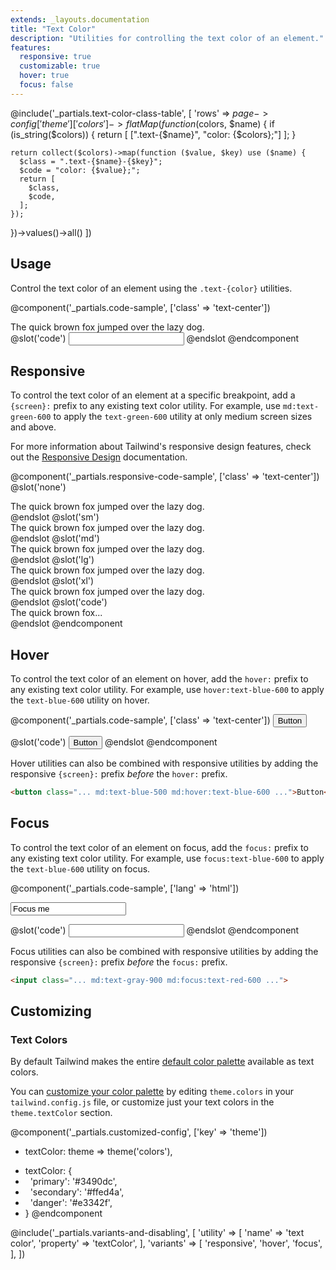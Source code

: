 ```yaml
---
extends: _layouts.documentation
title: "Text Color"
description: "Utilities for controlling the text color of an element."
features:
  responsive: true
  customizable: true
  hover: true
  focus: false
---
```


@include('_partials.text-color-class-table', [
  'rows' => $page->config['theme']['colors']->flatMap(function ($colors, $name) {
    if (is_string($colors)) {
      return [
        [".text-{$name}", "color: {$colors};"]
      ];
    }

    return collect($colors)->map(function ($value, $key) use ($name) {
      $class = ".text-{$name}-{$key}";
      $code = "color: {$value};";
      return [
        $class,
        $code,
      ];
    });
  })->values()->all()
])

## Usage

Control the text color of an element using the `.text-{color}` utilities.

@component('_partials.code-sample', ['class' => 'text-center'])

<div class="text-purple-600 text-xl truncate">
  The quick brown fox jumped over the lazy dog.
</div>
@slot('code')
<input class="text-purple-600 ...">
@endslot
@endcomponent

## Responsive

To control the text color of an element at a specific breakpoint, add a `{screen}:` prefix to any existing text color utility. For example, use `md:text-green-600` to apply the `text-green-600` utility at only medium screen sizes and above.

For more information about Tailwind's responsive design features, check out the [Responsive Design](/docs/responsive-design) documentation.

@component('_partials.responsive-code-sample', ['class' => 'text-center'])
@slot('none')
<div class="text-blue-600 text-xl truncate">
  The quick brown fox jumped over the lazy dog.
</div>
@endslot
@slot('sm')
<div class="text-green-600 text-xl truncate">
  The quick brown fox jumped over the lazy dog.
</div>
@endslot
@slot('md')
<div class="text-indigo-600 text-xl truncate">
  The quick brown fox jumped over the lazy dog.
</div>
@endslot
@slot('lg')
<div class="text-red-600 text-xl truncate">
  The quick brown fox jumped over the lazy dog.
</div>
@endslot
@slot('xl')
<div class="text-gray-900 text-xl truncate">
  The quick brown fox jumped over the lazy dog.
</div>
@endslot
@slot('code')
<div class="none:text-blue-600 sm:text-green-600 md:text-indigo-600 lg:text-red-600 xl:text-gray-900 ...">
  The quick brown fox...
</div>
@endslot
@endcomponent

## Hover

To control the text color of an element on hover, add the `hover:` prefix to any existing text color utility. For example, use `hover:text-blue-600` to apply the `text-blue-600` utility on hover.

@component('_partials.code-sample', ['class' => 'text-center'])
<button class="border-2 border-blue-500 hover:border-red-500 bg-transparent text-blue-600 hover:text-red-600 py-2 px-4 font-semibold rounded">
  Button
</button>

@slot('code')
<button class="text-blue-600 hover:text-red-600 ...">
  Button
</button>
@endslot
@endcomponent

Hover utilities can also be combined with responsive utilities by adding the responsive `{screen}:` prefix *before* the `hover:` prefix.

```html
<button class="... md:text-blue-500 md:hover:text-blue-600 ...">Button</button>
```

## Focus

To control the text color of an element on focus, add the `focus:` prefix to any existing text color utility. For example, use `focus:text-blue-600` to apply the `text-blue-600` utility on focus.

@component('_partials.code-sample', ['lang' => 'html'])
<div class="max-w-xs w-full mx-auto">
  <input class="border border-gray-400 focus:border-red-500 bg-white text-gray-900 appearance-none inline-block w-full focus:text-red-600 border rounded py-3 px-4 focus:outline-none" placeholder="Focus me" value="Focus me">
</div>

@slot('code')
<input class="text-gray-900 focus:text-red-600 ...">
@endslot
@endcomponent

Focus utilities can also be combined with responsive utilities by adding the responsive `{screen}:` prefix *before* the `focus:` prefix.

```html
<input class="... md:text-gray-900 md:focus:text-red-600 ...">
```

## Customizing

### Text Colors

By default Tailwind makes the entire [default color palette](/docs/colors#default-color-palette) available as text colors.

You can [customize your color palette](/docs/colors#customizing) by editing `theme.colors` in your `tailwind.config.js` file, or customize just your text colors in the `theme.textColor` section.

@component('_partials.customized-config', ['key' => 'theme'])
- textColor: theme => theme('colors'),
+ textColor: {
+ &nbsp;&nbsp;'primary': '#3490dc',
+ &nbsp;&nbsp;'secondary': '#ffed4a',
+ &nbsp;&nbsp;'danger': '#e3342f',
+ }
@endcomponent

@include('_partials.variants-and-disabling', [
    'utility' => [
        'name' => 'text color',
        'property' => 'textColor',
    ],
    'variants' => [
        'responsive',
        'hover',
        'focus',
    ],
])
